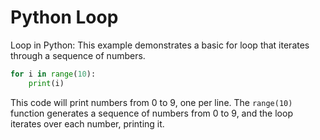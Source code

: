 # Python Loop

Loop in Python: This example demonstrates a basic for loop that iterates through a sequence of numbers.

```python
for i in range(10):
    print(i)
```

This code will print numbers from 0 to 9, one per line. The `range(10)` function generates a sequence of numbers from 0 to 9, and the loop iterates over each number, printing it.
